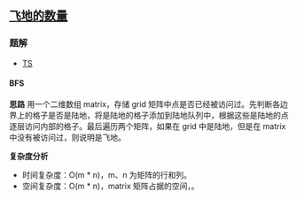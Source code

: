 ## [飞地的数量](https://leetcode.cn/problems/number-of-enclaves/)
### 题解
+ [TS](../../ts/1024/1020.ts)

#### BFS
**思路**
用一个二维数组 matrix，存储 grid 矩阵中点是否已经被访问过。先判断各边界上的格子是否是陆地，将是陆地的格子添加到陆地队列中，根据这些是陆地的点逐层访问内部的格子。最后遍历两个矩阵，如果在 grid 中是陆地，但是在 matrix 中没有被访问过，则说明是飞地。

**复杂度分析**
+ 时间复杂度：O(m * n)，m、n 为矩阵的行和列。
+ 空间复杂度：O(m * n)，matrix 矩阵占据的空间，。